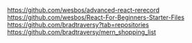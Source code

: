 https://github.com/wesbos/advanced-react-rerecord
https://github.com/wesbos/React-For-Beginners-Starter-Files
https://github.com/bradtraversy?tab=repositories
https://github.com/bradtraversy/mern_shopping_list